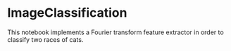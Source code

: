 # ImageClassification
This notebook implements a Fourier transform feature extractor in order to classify two races of cats.
